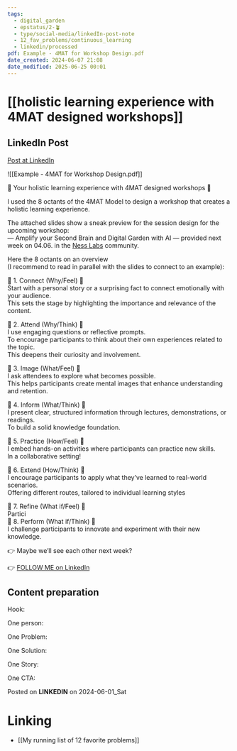 ```yaml
---
tags:
  - digital_garden
  - epstatus/2-🪴
  - type/social-media/linkedIn-post-note
  - 12_fav_problems/continuous_learning
  - linkedin/processed
pdf: Example - 4MAT for Workshop Design.pdf
date_created: 2024-06-07 21:08
date_modified: 2025-06-25 00:01
---
```

# [[holistic learning experience with 4MAT designed workshops]]

## LinkedIn Post

[Post at LinkedIn](https://www.linkedin.com/posts/sebastiankamilli_a-holistic-learning-experience-with-4mat-activity-7202579637078503424-4jko?utm_source=share&utm_medium=member_desktop)

![[Example - 4MAT for Workshop Design.pdf]]

🌟 Your holistic learning experience with 4MAT designed workshops 🌟  

I used the 8 octants of the 4MAT Model to design a workshop that creates a holistic learning experience.  
  
The attached slides show a sneak preview for the session design for the upcoming workshop:  
— Amplify your Second Brain and Digital Garden with AI — provided next week on 04.06. in the [Ness Labs](https://www.linkedin.com/company/nesslabs/) community.  

Here the 8 octants on an overview  
(I recommend to read in parallel with the slides to connect to an example):  
  
🔹 1. Connect (Why/Feel) 🔹  
Start with a personal story or a surprising fact to connect emotionally with your audience.  
This sets the stage by highlighting the importance and relevance of the content.  
  
🔹 2. Attend (Why/Think) 🔹  
I use engaging questions or reflective prompts.  
To encourage participants to think about their own experiences related to the topic.  
This deepens their curiosity and involvement.  
  
🔹 3. Image (What/Feel) 🔹  
I ask attendees to explore what becomes possible.  
This helps participants create mental images that enhance understanding and retention.  
  
🔹 4. Inform (What/Think) 🔹  
I present clear, structured information through lectures, demonstrations, or readings.  
To build a solid knowledge foundation.  
  
🔹 5. Practice (How/Feel) 🔹  
I embed hands-on activities where participants can practice new skills.  
In a collaborative setting!  
  
🔹 6. Extend (How/Think) 🔹  
I encourage participants to apply what they’ve learned to real-world scenarios.  
Offering different routes, tailored to individual learning styles  
  
🔹 7. Refine (What if/Feel) 🔹  
Partici  
🔹 8. Perform (What if/Think) 🔹  
I challenge participants to innovate and experiment with their new knowledge.  
  
👉 Maybe we’ll see each other next week?

👉 [FOLLOW ME on LinkedIn](https://www.linkedin.com/comm/mynetwork/discovery-see-all?usecase=PEOPLE_FOLLOWS&followMember=sebastiankamilli)

## Content preparation

Hook:

One person:

One Problem: 

One Solution:

One Story:

One CTA:

Posted on **LINKEDIN** on 2024-06-01_Sat

# Linking

+ [[My running list of 12 favorite problems]]